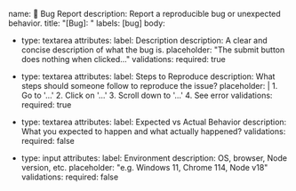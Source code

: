 name: 🐞 Bug Report
description: Report a reproducible bug or unexpected behavior.
title: "[Bug]: "
labels: [bug]
body:
  - type: textarea
    attributes:
      label: Description
      description: A clear and concise description of what the bug is.
      placeholder: "The submit button does nothing when clicked..."
    validations:
      required: true

  - type: textarea
    attributes:
      label: Steps to Reproduce
      description: What steps should someone follow to reproduce the issue?
      placeholder: |
        1. Go to '...'
        2. Click on '...'
        3. Scroll down to '...'
        4. See error
    validations:
      required: true

  - type: textarea
    attributes:
      label: Expected vs Actual Behavior
      description: What you expected to happen and what actually happened?
    validations:
      required: false

  - type: input
    attributes:
      label: Environment
      description: OS, browser, Node version, etc.
      placeholder: "e.g. Windows 11, Chrome 114, Node v18"
    validations:
      required: false
